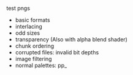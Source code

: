 test pngs

- basic formats
- interlacing
- odd sizes
- transparency (Also with alpha blend shader)
- chunk ordering
- corrupted files: invalid bit depths
- image filtering
- normal palettes: pp\_
